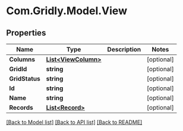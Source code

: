 # Com.Gridly.Model.View

## Properties

Name | Type | Description | Notes
------------ | ------------- | ------------- | -------------
**Columns** | [**List&lt;ViewColumn&gt;**](ViewColumn.md) |  | [optional] 
**GridId** | **string** |  | [optional] 
**GridStatus** | **string** |  | [optional] 
**Id** | **string** |  | [optional] 
**Name** | **string** |  | [optional] 
**Records** | [**List&lt;Record&gt;**](Record.md) |  | [optional] 

[[Back to Model list]](../README.md#documentation-for-models) [[Back to API list]](../README.md#documentation-for-api-endpoints) [[Back to README]](../README.md)

